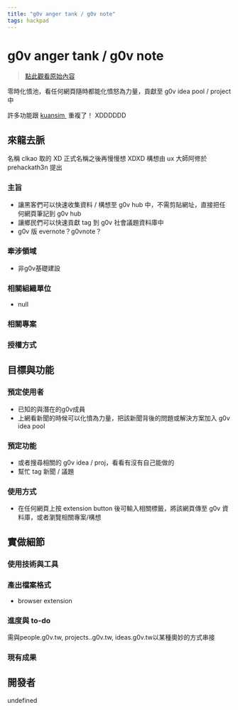```yaml
---
title: "g0v anger tank / g0v note"
tags: hackpad
---
```


# g0v anger tank / g0v note

> [點此觀看原始內容](https://g0v.hackpad.tw/5MpE16uwqzi)

零時化憤池，看任何網頁隨時都能化憤怒為力量，貢獻至 g0v idea pool / project 中

許多功能跟 [kuansim ](https://g0v.hackpad.tw/mynkDCEAXgc) 重複了！ XDDDDDD


## 來龍去脈


名稱 clkao 取的 XD 正式名稱之後再慢慢想 XDXD 構想由 ux 大師阿修於 prehackath3n 提出

### 主旨

- 讓黑客們可以快速收集資料 / 構想至 g0v hub 中，不需剪貼網址，直接把任何網頁筆記到 g0v hub
- 讓鄉民們可以快速貢獻 tag 到 g0v 社會議題資料庫中
- g0v 版 evernote？g0vnote？

### 牽涉領域

- 非g0v基礎建設

### 相關組織單位

- null

### 相關專案


### 授權方式



## 目標與功能


### 預定使用者

- 已知的與潛在的g0v成員
- 上網看新聞的時候可以化憤為力量，把該新聞背後的問題或解決方案加入 g0v idea pool

### 預定功能

- 或者搜尋相關的 g0v idea / proj，看看有沒有自己能做的
- 幫忙 tag 新聞 / 議題

### 使用方式

- 在任何網頁上按 extension button 後可輸入相關標籤，將該網頁傳至 g0v 資料庫，或者瀏覽相關專案/構想

## 實做細節


### 使用技術與工具


### 產出檔案格式

- browser extension

### 進度與 to-do

需與people.g0v.tw, projects..g0v.tw, ideas.g0v.tw以某種奧妙的方式串接

### 現有成果



## 開發者


undefined


